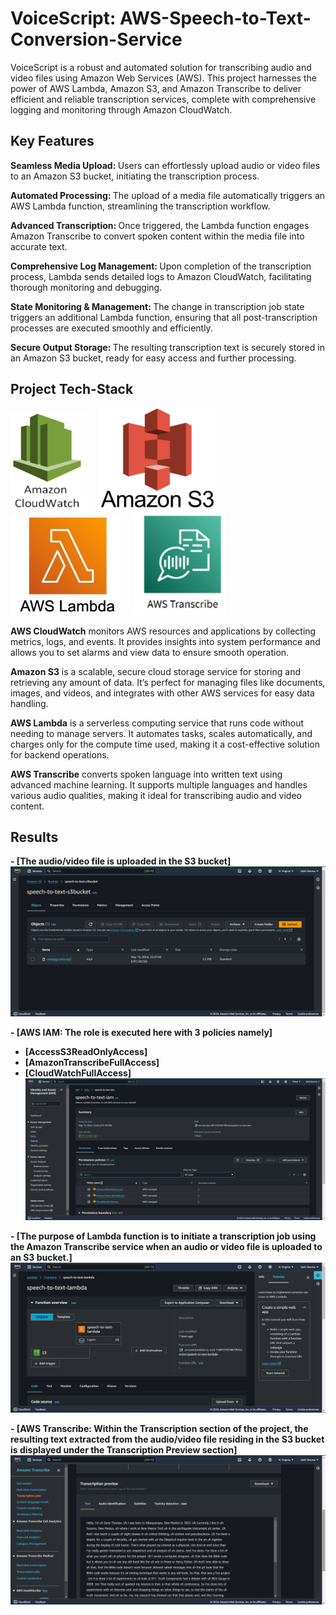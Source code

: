 # VoiceScript: AWS-Speech-to-Text-Conversion-Service

VoiceScript is a robust and automated solution for transcribing audio and video files using Amazon Web Services (AWS). This project harnesses the power of AWS Lambda, Amazon S3, and Amazon Transcribe to deliver efficient and reliable transcription services, complete with comprehensive logging and monitoring through Amazon CloudWatch.

## Key Features

<strong>Seamless Media Upload: </strong>Users can effortlessly upload audio or video files to an Amazon S3 bucket, initiating the transcription process.

<strong> Automated Processing: </strong>The upload of a media file automatically triggers an AWS Lambda function, streamlining the transcription workflow.

<strong>Advanced Transcription: </strong>Once triggered, the Lambda function engages Amazon Transcribe to convert spoken content within the media file into accurate text.

<strong>Comprehensive Log Management: </strong>Upon completion of the transcription process, Lambda sends detailed logs to Amazon CloudWatch, facilitating thorough monitoring and debugging.

<strong>State Monitoring & Management: </strong>The change in transcription job state triggers an additional Lambda function, ensuring that all post-transcription processes are executed smoothly and efficiently.

<strong>Secure Output Storage: </strong> The resulting transcription text is securely stored in an Amazon S3 bucket, ready for easy access and further processing.

## Project Tech-Stack

![CloudWatch](Images/CloudWatch.png)&nbsp;&nbsp;&nbsp;&nbsp;
![S3 Bucket](Images/S3.png)&nbsp;&nbsp;&nbsp;&nbsp;
![Lambda](Images/Lambda.png)&nbsp;&nbsp;&nbsp;&nbsp;
![Transcribe](Images/Transcribe.png)


<strong>AWS CloudWatch</strong> monitors AWS resources and applications by collecting metrics, logs, and events. It provides insights into system performance and allows you to set alarms and view data to ensure smooth operation.

<strong>Amazon S3</strong> is a scalable, secure cloud storage service for storing and retrieving any amount of data. It’s perfect for managing files like documents, images, and videos, and integrates with other AWS services for easy data handling.

<strong>AWS Lambda</strong> is a serverless computing service that runs code without needing to manage servers. It automates tasks, scales automatically, and charges only for the compute time used, making it a cost-effective solution for backend operations.

<strong>AWS Transcribe</strong> converts spoken language into written text using advanced machine learning. It supports multiple languages and handles various audio qualities, making it ideal for transcribing audio and video content.

## Results

<strong> - [The audio/video file is uploaded in the S3 bucket]</strong>
![S3bucket](Images/S3bucket.png)



<strong> - [AWS IAM: The role is executed here with 3 policies namely]
 - [AccessS3ReadOnlyAccess]
 - [AmazonTranscribeFullAccess]
 - [CloudWatchFullAccess]</strong>
![IAM](Images/IAM.png)



<strong> - [The purpose of Lambda function is to initiate a transcription job using the Amazon Transcribe service when an audio or video file is uploaded to an S3 bucket.]</strong>
![Lamda](Images/lambdaa.png)




<strong> - [AWS Transcribe: Within the Transcription section of the project, the resulting text extracted from the audio/video file residing in the S3 bucket is displayed under the Transcription Preview section]</strong>
![Output](Images/ouput.png)